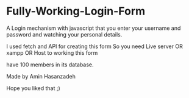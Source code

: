 # Fully-Working-Login-Form
A Login mechanism with javascript that you enter your username and password and watching your personal details.

I used fetch and API for creating this form 
So you need Live server OR xampp OR Host to working this form

have 100 members in its database.

Made by Amin Hasanzadeh

  Hope you liked that ;)
